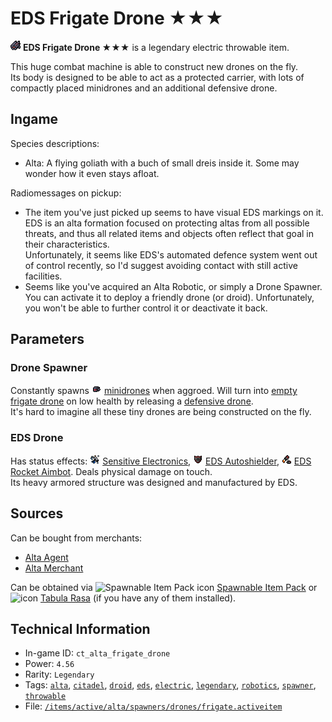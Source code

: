 # EDS Frigate Drone ★★★

<img src="https://raw.githubusercontent.com/Ceterai/Enternia/main/items/active/alta/spawners/drones/frigate.png" alt="EDS Frigate Drone ★★★ icon" loading="lazy" width="auto" height="16px"/> **EDS Frigate Drone ★★★** is a legendary electric throwable item.

This huge combat machine is able to construct new drones on the fly.  
Its body is designed to be able to act as a protected carrier, with lots of compactly placed minidrones and an additional defensive drone.

## Ingame

Species descriptions:

- Alta: A flying goliath with a buch of small dreis inside it. Some may wonder how it even stays afloat.

Radiomessages on pickup:

- The item you've just picked up seems to have visual EDS markings on it. EDS is an alta formation focused on protecting altas from all possible threats, and thus all related items and objects often reflect that goal in their characteristics.  
Unfortunately, it seems like EDS's automated defence system went out of control recently, so I'd suggest avoiding contact with still active facilities.
- Seems like you've acquired an Alta Robotic, or simply a Drone Spawner. You can activate it to deploy a friendly drone (or droid). Unfortunately, you won't be able to further control it or deactivate it back.

## Parameters

### Drone Spawner

Constantly spawns <img src="https://raw.githubusercontent.com/Ceterai/Enternia/main/items/active/alta/spawners/drones/mini.png" alt="Minidrone icon" loading="lazy" width="auto" height="16px"/> [minidrones](https://ceterai.github.io/MyEnternia/Wiki/Minidrone) when aggroed. Will turn into [empty frigate drone](https://ceterai.github.io/MyEnternia/Wiki/emptyfrigatedrone) on low health by releasing a [defensive drone](https://ceterai.github.io/MyEnternia/Wiki/defensivedrone).  
It's hard to imagine all these tiny drones are being constructed on the fly.

### EDS Drone

Has status effects: <img src="https://raw.githubusercontent.com/Ceterai/Enternia/main/stats/effects/ct_sensitive_electronics.png" alt="Sensitive Electronics icon" loading="lazy" width="auto" height="16px"/> [Sensitive Electronics](https://ceterai.github.io/MyEnternia/Wiki/SensitiveElectronics), <img src="https://raw.githubusercontent.com/Ceterai/Enternia/main/stats/effects/ct_autoeffect/ct_autoshielder_eds.png" alt="EDS Autoshielder icon" loading="lazy" width="auto" height="16px"/> [EDS Autoshielder](https://ceterai.github.io/MyEnternia/Wiki/EDSAutoshielder), <img src="https://raw.githubusercontent.com/Ceterai/Enternia/main/stats/effects/ct_eds_rocket_aimbot.png" alt="EDS Rocket Aimbot icon" loading="lazy" width="auto" height="16px"/> [EDS Rocket Aimbot](https://ceterai.github.io/MyEnternia/Wiki/EDSRocketAimbot).
Deals physical damage on touch.  
Its heavy armored structure was designed and manufactured by EDS.

## Sources

Can be bought from merchants:

- [Alta Agent](https://ceterai.github.io/MyEnternia/Wiki/AltaAgent)
- [Alta Merchant](https://ceterai.github.io/MyEnternia/Wiki/AltaMerchant)

Can be obtained via <img src="https://raw.githubusercontent.com/Silverfeelin/Starbound-SpawnableItemPack/master/interface/sip/iconSmall.png" alt="Spawnable Item Pack icon" width="18" height="14"/> [Spawnable Item Pack](https://steamcommunity.com/sharedfiles/filedetails/?id=733665104) or <img src="https://steamuserimages-a.akamaihd.net/ugc/263843960696222713/3EC9A7C005541F7D577EBCB8C5736B4EFC9973D6/" alt="icon" width="8" height="12"/> [Tabula Rasa](https://community.playstarbound.com/resources/the-tabula-rasa.3222/) (if you have any of them installed).

## Technical Information

- In-game ID: `ct_alta_frigate_drone`
- Power: `4.56`
- Rarity: `Legendary`
- Tags: [`alta`](https://ceterai.github.io/MyEnternia/Wiki/Tags/Alta), [`citadel`](https://ceterai.github.io/MyEnternia/Wiki/Tags/Citadel), [`droid`](https://ceterai.github.io/MyEnternia/Wiki/Tags/Droid), [`eds`](https://ceterai.github.io/MyEnternia/Wiki/Tags/Eds), [`electric`](https://ceterai.github.io/MyEnternia/Wiki/Tags/Electric), [`legendary`](https://ceterai.github.io/MyEnternia/Wiki/Tags/Legendary), [`robotics`](https://ceterai.github.io/MyEnternia/Wiki/Tags/Robotics), [`spawner`](https://ceterai.github.io/MyEnternia/Wiki/Tags/Spawner), [`throwable`](https://ceterai.github.io/MyEnternia/Wiki/Tags/Throwable)
- File: [`/items/active/alta/spawners/drones/frigate.activeitem`](https://github.com/Ceterai/Enternia/blob/main/items/active/alta/spawners/drones/frigate.activeitem)
